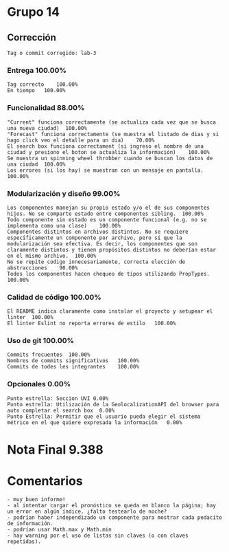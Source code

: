 # Grupo 14		
## Corrección		
	Tag o commit corregido:	lab-3
		
### Entrega		100.00%
	Tag correcto	100.00%
	En tiempo	100.00%
### Funcionalidad		88.00%
	"Current" funciona correctamente (se actualiza cada vez que se busca una nueva ciudad)	100.00%
	"Forecast" funciona correctamente (se muestra el listado de dias y si hago click veo el detalle para un dia)	70.00%
	El search box funciona correctament (si ingreso el nombre de una ciudad y presiono el boton se actualiza la información)	100.00%
	Se muestra un spinning wheel throbber cuando se buscan los datos de una ciudad	100.00%
	Los errores (si los hay) se muestran con un mensaje en pantalla. 	100.00%
### Modularización y diseño		99.00%
	Los componentes manejan su propio estado y/o el de sus componentes hijos. No se comparte estado entre componentes sibling.	100.00%
	Todo componente sin estado es un componente funcional (e.g. no se implementa como una clase)	100.00%
	Componentes distintos en archivos distintos. No se requiere específicamente un componente por archivo, pero sí que la modularización sea efectiva. Es decir, los componentes que son claramente distintos y tienen propósitos distintos no deberían estar en el mismo archivo. 	100.00%
	No se repite codigo innecesariamente, correcta elección de abstracciones	90.00%
	Todos los componentes hacen chequeo de tipos utilizando PropTypes.	100.00%
### Calidad de código		100.00%
	El README indica claramente como instalar el proyecto y setupear el linter	100.00%
	El linter Eslint no reporta errores de estilo	100.00%
### Uso de git		100.00%
	Commits frecuentes	100.00%
	Nombres de commits significativos	100.00%
	Commits de todes les integrantes	100.00%
### Opcionales		0.00%
	Punto estrella: Seccion UVI	0.00%
	Punto estrella: Utilización de la GeolocalizationAPI del browser para auto completar el search box	0.00%
	Punto Estrella: Permitir que el usuario pueda elegir el sistema métrico en el que quiere expresada la información	0.00%
		
# Nota Final		9.388
		
		
# Comentarios		
	- muy buen informe!	
	- al intentar cargar el pronóstico se queda en blanco la página; hay un error en algún índice. ¿falto testearlo de noche?	
	- podrían haber independizado un componente para mostrar cada pedacito de información.	
	- podrían usar Math.max y Math.min	
	- hay warning por el uso de listas sin claves (o con claves repetidas).	
